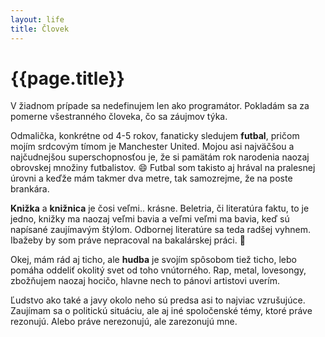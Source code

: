 ```yaml
---
layout: life
title: Človek
---
```

# {{page.title}}

V žiadnom prípade sa nedefinujem len ako programátor. Pokladám sa za pomerne všestranného človeka, čo sa záujmov týka.

Odmalička, konkrétne od 4-5 rokov, fanaticky sledujem **futbal**, pričom mojím srdcovým tímom je Manchester United. Mojou asi
najväčšou a najčudnejšou superschopnosťou je, že si pamätám rok narodenia naozaj obrovskej množiny futbalistov. :smile:
Futbal som takisto aj hrával na pralesnej úrovni a keďže mám takmer dva metre, tak samozrejme, že na poste brankára.

**Knižka** a **knižnica** je čosi veľmi.. krásne. Beletria, či literatúra faktu, to je jedno, knižky ma naozaj veľmi bavia a veľmi
veľmi ma bavia, keď sú napísané zaujímavým štýlom. Odbornej literatúre sa teda radšej vyhnem. Ibažeby by som práve nepracoval
na bakalárskej práci. :eyes:

Okej, mám rád aj ticho, ale **hudba** je svojím spôsobom tiež ticho, lebo pomáha oddeliť okolitý svet od toho vnútorného. Rap, metal,
lovesongy, zbožňujem naozaj hocičo, hlavne nech to pánovi artistovi uverím.

Ľudstvo ako také a javy okolo neho sú predsa asi to najviac vzrušujúce. Zaujímam sa o politickú situáciu, ale aj iné spoločenské témy,
ktoré práve rezonujú. Alebo práve nerezonujú, ale zarezonujú mne.

